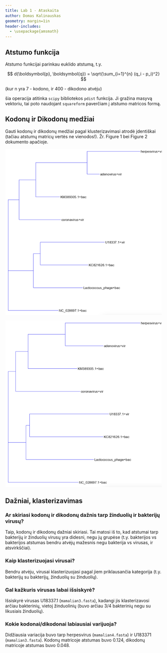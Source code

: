 ```yaml
---
title: Lab 1 - Ataskaita
author: Domas Kalinauskas
geometry: margin=1in
header-includes:
  - \usepackage{amsmath}
---
```


<!-- pandoc -f markdown+lists_without_preceding_blankline -V geometry:margin=1in ataskaita.md --pdf-engine=xelatex -o a.pdf -->

## Atstumo funkcija

Atstumo funkcijai parinkau euklido atstumą, t.y. 

$$ d(\boldsymbol{p}, \boldsymbol{q}) = \sqrt{\sum_{i=1}^{n} (q_i - p_i)^2} $$

(kur n yra 7 - kodono, ir 400 - dikodono atvėju)

šia operacija atitinka `scipy` bibliotekos `pdist` funkcija. Ji gražina masyvą vektoriu, tai poto naudojant `squareform` paverčiam į atstumo matricos formą.

## Kodonų ir Dikodonų medžiai

Gauti kodonų ir dikodonų medžiai pagal klusterizavimasi atrodė įdentiškai (tačiau atstumų matricų vertės ne vienodos!). Žr. Figure 1 bei Figure 2 dokumento apačioje.

![Kodonai](codons.png)

![Dikodonai](dicodons.png)

## Dažniai, klasterizavimas

### Ar skiriasi kodonų ir dikodonų dažnis tarp žinduolių ir bakterijų virusų?

Taip, kodonų ir dikodonų dažniai skiriasi. Tai matosi iš to, kad atstumai tarp bakterijų ir žinduolių virusų yra didesni, negu jų grupėse (t.y. bakterijos vs bakterijos atstumas bendru atvėjų mažesnis negu bakterija vs virusas, ir atsvirkščiai).

### Kaip klasterizuojasi virusai?

Bendru atvėju, virusai klasterizuojasi pagal jiem priklausančia kategorija (t.y. bakterijų su bakterijų, žinduolių su žinduolių).

### Gal kažkuris virusas labai išsiskyrė?

Išsiskyrė virusas U18337.1 (`mamalian3.fasta`), kadangi jis klasterizavosi arčiau bakterinių, vietoj žinduolinių (buvo arčiau 3/4 bakterinių negu su likusiais žinduolių).

### Kokie kodonai/dikodonai labiausiai varijuoja?

Didžiausia variacija buvo tarp herpesvirus (`mamalian4.fasta`) ir U183371 (`mamalian3.fasta`). Kodonų matricoje atstumas buvo 0.124, dikodonų matricoje atstumas buvo 0.048.